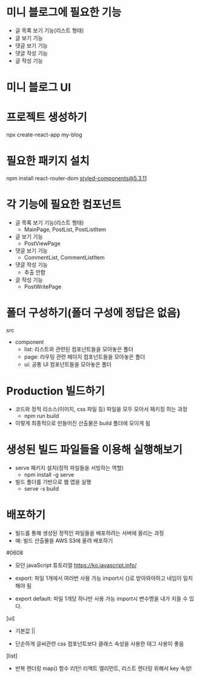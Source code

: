 # 미니 블로그에 필요한 기능
- 글 목록 보기 기능(리스트 형태)
- 글 보기 기능
- 댓글 보기 기능
- 댓글 작성 기능
- 글 작성 기능

# 미니 블로그 UI

# 프로젝트 생성하기
npx create-react-app my-blog

# 필요한 패키지 설치
npm install react-router-dom styled-components@5.3.11

# 각 기능에 필요한 컴포넌트
- 글 목록 보기 기능(리스트 형태)
  - MainPage, PostList, PostListItem
- 글 보기 기능
  - PostViewPage
- 댓글 보기 기능
  - CommentList, CommentListItem
- 댓글 작성 기능
  - 추출 안함
- 글 작성 기능
  - PostWritePage

# 폴더 구성하기(폴더 구성에 정답은 없음)
src
  - component
    - list: 리스트와 관련된 컴포넌트들을 모아놓은 폴더
    - page: 라우팅 관련 페이지 컴포넌트들을 모아놓은 폴더
    - ui: 공통 UI 컴포넌트들을 모아놓은 폴더

# Production 빌드하기
- 코드와 정적 리소스(이미지, css 파일 등) 파일을 모두 모아서 패키징 하는 과정
  - npm run build
- 이렇게 최종적으로 만들어진 산출물은 build 폴더에 모이게 됨

# 생성된 빌드 파일들을 이용해 실행해보기
- serve 패키지 설치(정적 파일들을 서빙하는 역할)
  - npm install -g serve
- 빌드 폴더를 기반으로 웹 앱을 실행
  - serve -s build
# 배포하기
- 빌드를 통해 생성된 정적인 파일들을 배포하려는 서버에 올리는 과정
- 예: 빌드 산출물을 AWS S3에 올려 배포하기

#0608
* 모던 javaScript 튜토리얼
https://ko.javascript.info/

* export:
파일 1개에서 여러번 사용 가능
import시 {}로 받아와야하고 네임이 일치해야 됨

* export default:
파일 1개당 하나만 사용 가능
import시 변수명을 내가 지을 수 있다.

[ui]
* 기본값 ||

* 단순하게 글씨관련 css
컴포넌트보다 클래스 속성을 사용한 태그 사용이 좋음

[list]
* 반복 렌더링 map() 함수
리턴! 리액트 엘리먼트, 리스트 렌더링 위해서 key 속성!